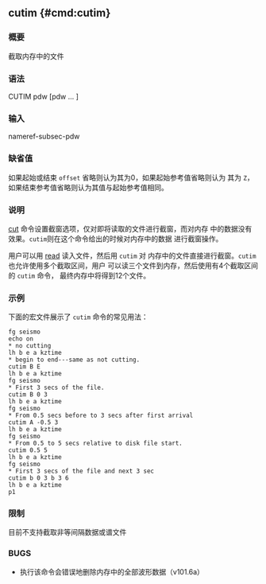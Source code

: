## cutim {#cmd:cutim}

### 概要

截取内存中的文件

### 语法

CUTIM pdw \[pdw ... \]

### 输入

nameref-subsec-pdw

### 缺省值

如果起始或结束 `offset` 省略则认为其为0，如果起始参考值省略则认为 其为
`Z`，如果结束参考值省略则认为其值与起始参考值相同。

### 说明

[cut](/commands/cut.html)
命令设置截窗选项，仅对即将读取的文件进行截窗，而对内存
中的数据没有效果。`cutim`则在这个命令给出的时候对内存中的数据
进行截窗操作。

用户可以用 [read](/commands/read.html) 读入文件，然后用 `cutim` 对
内存中的文件直接进行截窗。`cutim` 也允许使用多个截取区间，用户
可以读三个文件到内存，然后使用有4个截取区间的 `cutim` 命令，
最终内存中将得到12个文件。

### 示例

下面的宏文件展示了 `cutim` 命令的常见用法：

``` {.bash}
fg seismo
echo on
* no cutting
lh b e a kztime
* begin to end---same as not cutting.
cutim B E
lh b e a kztime
fg seismo
* First 3 secs of the file.
cutim B 0 3
lh b e a kztime
fg seismo
* From 0.5 secs before to 3 secs after first arrival
cutim A -0.5 3
lh b e a kztime
fg seismo
* From 0.5 to 5 secs relative to disk file start.
cutim 0.5 5
lh b e a kztime
fg seismo
* First 3 secs of the file and next 3 sec
cutim b 0 3 b 3 6
lh b e a kztime
p1
```

### 限制

目前不支持截取非等间隔数据或谱文件

### BUGS

-   执行该命令会错误地删除内存中的全部波形数据（v101.6a）



